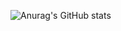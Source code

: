 ![Anurag's GitHub stats](https://github-readme-stats.vercel.app/api?username=NickBGor&count_private=true&show_icons=true&theme=merko)<br>
